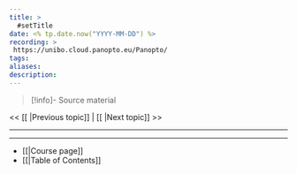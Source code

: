 ```yaml
---
title: >
  #setTitle  
date: <% tp.date.now("YYYY-MM-DD") %>
recording: >
 https://unibo.cloud.panopto.eu/Panopto/
tags: 
aliases: 
description:
---
```

>[!info]- Source material


<< [[ |Previous topic]] | [[ |Next topic]] >>

---


---
- [[|Course page]]
- [[|Table of Contents]]
